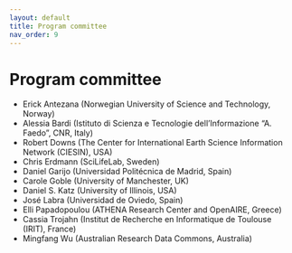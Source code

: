 ```yaml
---
layout: default
title: Program committee
nav_order: 9
---
```


# Program committee

* Erick Antezana (Norwegian University of Science and Technology, Norway)
* Alessia Bardi (Istituto di Scienza e Tecnologie dell’Informazione “A. Faedo”, CNR, Italy)
* Robert Downs (The Center for International Earth Science Information Network (CIESIN), USA)
* Chris Erdmann (SciLifeLab, Sweden)
* Daniel Garijo (Universidad Politécnica de Madrid, Spain)
* Carole Goble (University of Manchester, UK)
* Daniel S. Katz (University of Illinois, USA)
* José Labra (Universidad de Oviedo, Spain)
* Elli Papadopoulou (ATHENA Research Center and OpenAIRE, Greece)
* Cassia Trojahn (Institut de Recherche en Informatique de Toulouse (IRIT), France)
* Mingfang Wu (Australian Research Data Commons, Australia)
